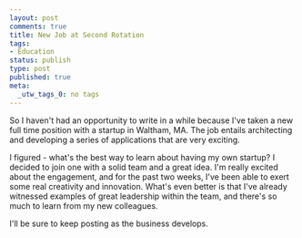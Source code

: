```yaml
--- 
layout: post
comments: true
title: New Job at Second Rotation
tags: 
- Education
status: publish
type: post
published: true
meta: 
  _utw_tags_0: no tags
---
```

So I haven't had an opportunity to write in a while because I've taken a new full time position with a startup in Waltham, MA. The job entails architecting and developing a series of applications that are very exciting.

I figured - what's the best way to learn about having my own startup? I decided to join one with a solid team and a great idea. I'm really excited about the engagement, and for the past two weeks, I've been able to exert some real creativity and innovation. What's even better is that I've already witnessed examples of great leadership within the team, and there's so much to learn from my new colleagues.

I'll be sure to keep posting as the business develops.
